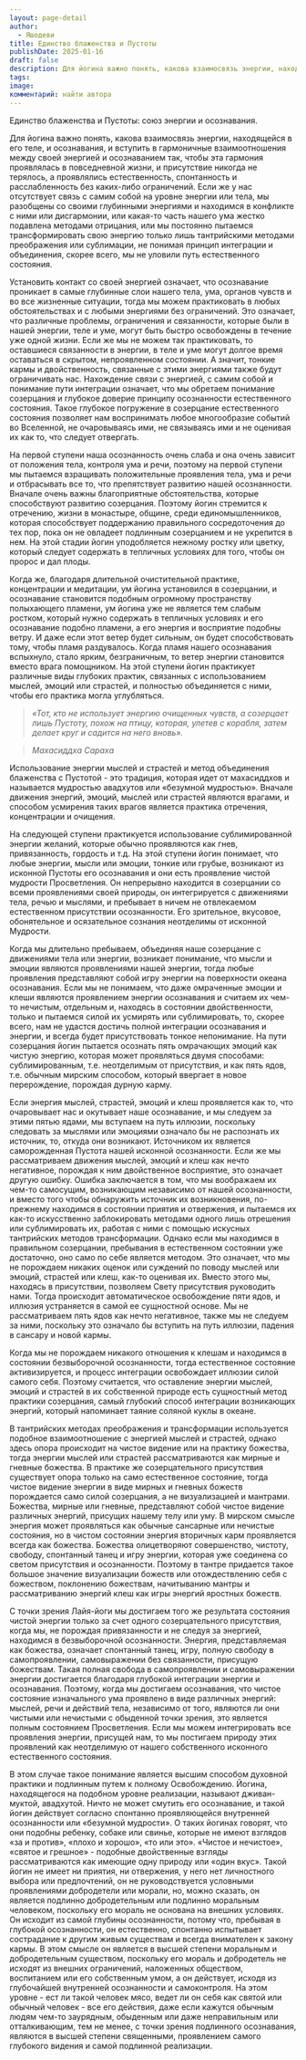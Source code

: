 ```yaml
---
layout: page-detail
author:
  - Яшодеви
title: Единство блаженства и Пустоты
publishDate: 2025-01-16
draft: false
description: Для йогина важно понять, какова взаимосвязь энергии, находящейся в его теле, и осознавания, и вступить в гармоничные взаимоотношения между своей энергией и осознаванием так, чтобы эта гармония проявлялась в повседневной жизни, и присутствие никогда не терялось, а проявлялись естественность, спонтанность и расслабленность без каких-либо ограничений.
tags: 
image: 
комментарий: найти автора
---
```

Единство блаженства и Пустоты: союз энергии и осознавания.

Для йогина важно понять, какова взаимосвязь энергии, находящейся в его теле, и осознавания, и вступить в гармоничные взаимоотношения между своей энергией и осознаванием так, чтобы эта гармония проявлялась в повседневной жизни, и присутствие никогда не терялось, а проявлялись естественность, спонтанность и расслабленность без каких-либо ограничений. Если же у нас отсутствует связь с самим собой на уровне энергии или тела, мы разобщены со своими глубинными энергиями и находимся в конфликте с ними или дисгармонии, или какая-то часть нашего ума жестко подавлена методами отрицания, или мы постоянно пытаемся трансформировать свою энергию только лишь тантрийскими методами преображения или сублимации, не понимая принцип интеграции и объединения, скорее всего, мы не уловили путь естественного состояния.

Установить контакт со своей энергией означает, что осознавание проникает в самые глубинные слои нашего тела, ума, органов чувств и во все жизненные ситуации, тогда мы можем практиковать в любых обстоятельствах и с любыми энергиями без ограничений. Это означает, что различные проблемы, ограничения и связанности, которые были в нашей энергии, теле и уме, могут быть быстро освобождены в течение уже одной жизни. Если же мы не можем так практиковать, то оставшиеся связанности в энергии, в теле и уме могут долгое время оставаться в скрытом, непроявленном состоянии. А значит, тонкие кармы и двойственность, связанные с этими энергиями также будут ограничивать нас. Нахождение связи с энергией, с самим собой и понимание пути интеграции означает, что мы обретаем понимание созерцания и глубокое доверие принципу осознанности естественного состояния. Такое глубокое погружение в созерцание естественного состояния позволяет нам воспринимать любое многообразие событий во Вселенной, не очаровываясь ими, не связываясь ими и не оценивая их как то, что следует отвергать.

На первой ступени наша осознанность очень слаба и она очень зависит от положения тела, контроля ума и речи, поэтому на первой ступени мы пытаемся взращивать положительные проявления тела, ума и речи и отбрасывать все то, что препятствует развитию нашей осознанности. Вначале очень важны благоприятные обстоятельства, которые способствуют развитию созерцания. Поэтому йогин стремится к отречению, жизни в монастыре, общине, среди единомышленников, которая способствует поддержанию правильного сосредоточения до тех пор, пока он не овладеет подлинным созерцанием и не укрепится в нем. На этой стадии йогин уподобляется нежному ростку или цветку, который следует содержать в тепличных условиях для того, чтобы он пророс и дал плоды.

Когда же, благодаря длительной очистительной практике, концентрации и медитации, ум йогина установился в созерцании, и осознавание становится подобным огромному пространству полыхающего пламени, ум йогина уже не является тем слабым ростком, который нужно содержать в тепличных условиях и его осознавание подобно пламени, а его энергия и восприятие подобны ветру. И даже если этот ветер будет сильным, он будет способствовать тому, чтобы пламя раздувалось. Когда пламя нашего осознавания вспыхнуло, стало ярким, безграничным, то ветер энергии становится вместо врага помощником. На этой ступени йогин практикует различные виды глубоких практик, связанных с использованием мыслей, эмоций или страстей, и полностью объединяется с ними, чтобы его практика могла углубляться.

>*«Тот, кто не использует энергию очищенных чувств, а созерцает лишь Пустоту, похож на птицу, которая, улетев с корабля, затем делает круг и садится на него вновь».*

>*Махасиддха Сараха*

Использование энергии мыслей и страстей и метод объединения блаженства с Пустотой - это традиция, которая идет от махасиддхов и называется мудростью авадхутов или «безумной мудростью». Вначале движения энергий, эмоций, мыслей или страстей являются врагами, и способом усмирения таких врагов является практика отречения, концентрации и очищения.

На следующей ступени практикуется использование сублимированной энергии желаний, которые обычно проявляются как гнев, привязанность, гордость и т.д. На этой ступени йогин понимает, что любые энергии, мысли или эмоции, тонкие или грубые, возникают из исконной Пустоты его осознавания и они есть проявление чистой мудрости Просветления. Он непрерывно находится в созерцании со всеми проявлениями своей природы, он интегрируется с движениями тела, речью и мыслями, и пребывает в ничем не отвлекаемом естественном присутствии осознанности. Его зрительное, вкусовое, обонятельное и осязательное сознания неотделимы от исконной Мудрости.

Когда мы длительно пребываем, объединяя наше созерцание с движениями тела или энергии, возникает понимание, что мысли и эмоции являются проявлениями нашей энергии, тогда любые проявления представляют собой игру энергии на поверхности океана осознавания. Если мы не понимаем, что даже омраченные эмоции и клеши являются проявлением энергии осознавания и считаем их чем-то нечистым, отдельным и, находясь в состоянии двойственности, только и пытаемся силой их усмирять или сублимировать, то, скорее всего, нам не удастся достичь полной интеграции осознавания и энергии, и всегда будет присутствовать тонкое непонимание. На пути созерцания йогин пытается осознать пять омрачающих эмоций как чистую энергию, которая может проявляться двумя способами: сублимированным, т.е. неотделимым от присутствия, и как пять ядов, т.е. обычным мирским способом, который ввергает в новое перерождение, порождая дурную карму.

Если энергия мыслей, страстей, эмоций и клеш проявляется как то, что очаровывает нас и окутывает наше осознавание, и мы следуем за этими пятью ядами, мы вступаем на путь иллюзии, поскольку следовать за мыслями или эмоциями означало бы не распознать их источник, то, откуда они возникают. Источником их является саморожденная Пустота нашей исконной осознанности. Если же мы рассматриваем движения мыслей, эмоций и клеш как нечто негативное, порождая к ним двойственное восприятие, это означает другую ошибку. Ошибка заключается в том, что мы воображаем их чем-то самосущим, возникающим независимо от нашей осознанности, и вместо того чтобы обнаружить источник их возникновения, по-прежнему находимся в состоянии приятия и отвержения, и пытаемся их как-то искусственно заблокировать методами одного лишь отрешения или сублимировать их, работая с ними с помощью искусных тантрийских методов трансформации. Однако если мы находимся в правильном созерцании, пребывания в естественном состоянии уже достаточно, оно само по себе является методом. Это означает, что мы не порождаем никаких оценок или суждений по поводу мыслей или эмоций, страстей или клеш, как-то оценивая их. Вместо этого мы, находясь в присутствии, позволяем Свету присутствия руководить нами. Тогда происходит автоматическое освобождение пяти ядов, и иллюзия устраняется в самой ее сущностной основе. Мы не рассматриваем пять ядов как нечто негативное, также мы не следуем за ними, поскольку это означало бы вступить на путь иллюзии, падения в сансару и новой кармы.

Когда мы не порождаем никакого отношения к клешам и находимся в состоянии безвыборочной осознанности, тогда естественное состояние активизируется, и процесс интеграции освобождает иллюзии силой самого себя. Поэтому считается, что оставление энергии мыслей, эмоций и страстей в их собственной природе есть сущностный метод практики созерцания, самый глубокий способ интеграции возникающих энергий, который напоминает таяние соляной куклы в океане.

В тантрийских методах преображения и трансформации используется подобное взаимоотношение с энергией мыслей и страстей, однако здесь опора происходит на чистое видение или на практику божества, тогда энергии мыслей или страстей рассматриваются как мирные и гневные божества. В практике же созерцательного присутствия существует опора только на само естественное состояние, тогда чистое видение энергии в виде мирных и гневных божеств порождается само силой созерцания, а не визуализацией и мантрами. Божества, мирные или гневные, представляют собой чистое видение различных энергий, присущих нашему телу или уму. В мирском смысле энергия может проявляться как обычные сансарные или нечистые состояния, но в чистом состоянии энергия вторичных карм проявляется всегда как божества. Божества олицетворяют совершенство, чистоту, свободу, спонтанный танец и игру энергии, которая уже соединена со светом присутствия и осознанности. Поэтому в тантре придается такое большое значение визуализации божеств или отождествлению себя с божеством, поклонению божествам, начитыванию мантры и рассматриванию энергий клеш как игры энергий яростных божеств.

С точки зрения Лайя-йоги мы достигаем того же результата состояния чистой энергии только за счет одного созерцательного присутствия, когда мы, не порождая привязанности и не следуя за энергией, находимся в безвыборочной осознанности. Энергия, представляемая как божества, означает спонтанный танец, игру, полную свободу в самопроявлении, самовыражении без связанности, присущую божествам. Такая полная свобода в самопроявлении и самовыражении энергии достигается благодаря глубокой интеграции энергии и осознавания. Поэтому, когда мы достигаем осознавания, что чистое состояние изначального ума проявлено в виде различных энергий: мыслей, речи и действий тела, независимо от того, являются ли они чистыми или нечистыми с обыденной точки зрения, это является полным состоянием Просветления. Если мы можем интегрировать все проявления энергии, присущей нам, то мы постигаем природу этих проявлений как неотделимую от нашего собственного исконного естественного состояния.

В этом случае такое понимание является высшим способом духовной практики и подлинным путем к полному Освобождению. Йогина, находящегося на подобном уровне реализации, называют дживан-муктой, авадхутой. Ничто не может смутить его осознавание, и такой йогин действует согласно спонтанно проявляющейся внутренней осознанности или «безумной мудрости». О таких йогинах говорят, что они подобны ребенку, собаке или свинье, которые не имеют взглядов «за и против», «плохо и хорошо», «то или это». «Чистое и нечистое», «святое и грешное» - подобные двойственные взгляды рассматриваются как имеющие одну природу или «один вкус». Такой йогин не имеет ни приятия, ни отвержения, у него нет личностного выбора или предпочтений, он не руководствуется условными проявлениями добродетели или морали, но, можно сказать, он является подлинно добродетельным или подлинно моральным человеком, поскольку его мораль не основана на внешних условиях. Он исходит из самой глубины осознанности, потому что, пребывая в глубокой осознанности, он естественно, спонтанно испытывает сострадание к другим живым существам и всегда внимателен к закону кармы. В этом смысле он является в высшей степени моральным и добродетельным существом, поскольку его мораль и добродетель не исходят из внешних ограничений, наложенных обществом, воспитанием или его собственным умом, а он действует, исходя из глубочайшей внутренней осознанности и самоконтроля. На этом уровне - ест ли такой человек мясо, ведет ли он себя как святой или обычный человек - все его действия, даже если кажутся обычным людям чем-то заурядным, обыденным или даже неправильным или отталкивающим, тем не менее, с точки зрения подлинного осознавания, являются в высшей степени священными, проявлением самого глубокого видения и самой подлинной реализации.

